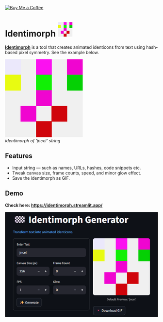 <a href="https://coff.ee/jncel">
  <img src="https://cdn.buymeacoffee.com/buttons/v2/default-yellow.png" width="140" height="" alt="Buy Me a Coffee">
</a>

# Identimorph <img src="sample/jncel_identimorph.gif" width="48" height="" alt="jncel identimorph">

[**Identimorph**](https://identimorph.streamlit.app/) is a tool that creates animated identicons from text using hash-based pixel symmetry. See the example below.

![Preview Identimorph GIF](sample/jncel_identimorph.gif)  
_identimorph of 'jncel' string_

## Features

- Input string — such as names, URLs, hashes, code snippets etc.
- Tweak canvas size, frame counts, speed, and minor glow effect.
- Save the identimorph as GIF.

## Demo

**Check here: https://identimorph.streamlit.app/**

[![Demo Streamlit](sample/demo.png)](https://identimorph.streamlit.app/)
